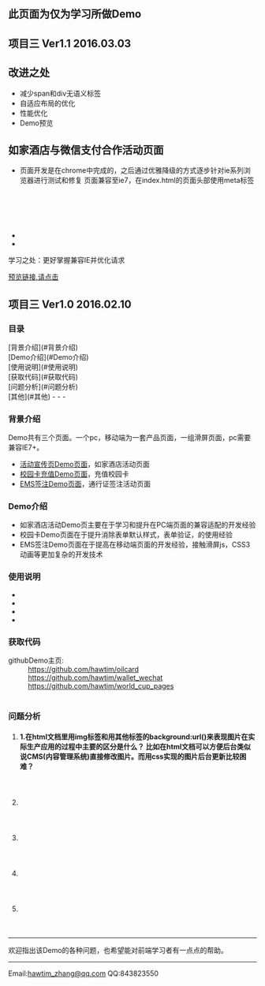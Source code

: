 <h2>此页面为仅为学习所做Demo</h2>
<h2>项目三  Ver1.1 2016.03.03</h2>
<h2>改进之处</h2>
<ul>
	<li>减少span和div无语义标签</li>
	<li>自适应布局的优化</li>
	<li>性能优化</li>
	<li>Demo预览</li>
</ul>

<h2>如家酒店与微信支付合作活动页面</h2>
<ul>
	<li>
		<p>页面开发是在chrome中完成的，之后通过优雅降级的方式逐步针对ie系列浏览器进行测试和修复
页面兼容至ie7，在index.html的页面头部使用meta标签</p>
		<code>
			<pre><meta http-equiv="X-UA-Compatible" content="IE=EmulateIE7,chrome=1"></pre>
		</code>
	</li>
	<li></li>
	<li></li>
</ul>

学习之处：更好掌握兼容IE并优化请求

<a href = "http://htmlpreview.github.io/?https://github.com/hawtim/rujiaHotel/blob/master/index.html">预览链接,请点击</a>



<h2>项目三 Ver1.0 2016.02.10</h2>
<h3>目录</h3>
[背景介绍](#背景介绍)<br>
[Demo介绍](#Demo介绍)<br>
[使用说明](#使用说明)<br>
[获取代码](#获取代码)<br>
[问题分析](#问题分析)<br>
[其他](#其他)
- - -
<a name="背景介绍"></a>
	<h3>背景介绍</h3>
	<p>Demo共有三个页面。一个pc，移动端为一套产品页面，一组滑屏页面，pc需要兼容IE7+。</p>
	<ul>
	    <li><a href="https://github.com/hawtim/universityCard">活动宣传页Demo页面</a>，如家酒店活动页面</li>
	    <li><a href="https://github.com/hawtim/wallet_wechat">校园卡充值Demo页面</a>，充值校园卡</li>
	    <li><a href="https://github.com/hawtim/passport_resign">EMS签注Demo页面</a>，通行证签注活动页面</li>
	</ul>
<a name="Demo介绍"></a>
	<h3>Demo介绍</h3>
	<ul>
	    <li>如家酒店活动Demo页主要在于学习和提升在PC端页面的兼容适配的开发经验</li>
	    <li>校园卡Demo页面在于提升消除表单默认样式，表单验证，的使用经验</li>
	    <li>EMS签注Demo页面在于提高在移动端页面的开发经验，接触滑屏js，CSS3动画等更加复杂的开发技术</li>
	</ul>
<a name="使用说明"></a>
	<h3>使用说明</h3>
	<ul>
	    <li></li>
	    <li></li>
	    <li></li>
	    <li></li>
	</ul>
<a name="获取代码"></a>
	<h3>获取代码</h3>
	<dt>githubDemo主页:</dt>
	<dd><a href="https://github.com/hawtim/oilcard">https://github.com/hawtim/oilcard</dd>
	<dd><a href="https://github.com/hawtim/wallet_wechat">https://github.com/hawtim/wallet_wechat</dd>
	<dd><a href="https://github.com/hawtim/world_cup_pages">https://github.com/hawtim/world_cup_pages</dd><br>

<a name="问题分析"></a>
	<h3>问题分析</h3>
<ol>
	<li>
		<h4>1.在html文档里用img标签和用其他标签的background:url()来表现图片在实际生产应用的过程中主要的区分是什么？
		比如在html文档可以方便后台类似说CMS(内容管理系统)直接修改图片。而用css实现的图片后台更新比较困难？</h4>
		<p class="answer">&nbsp;</p>
	</li>
	<li>
		<h4>&nbsp;</h4>
		<p class="answer">&nbsp;</p>
	</li>
	<li>
		<h4>&nbsp;</h4>
		<p class="answer">&nbsp;</p>
	</li>
	<li>
		<h4>&nbsp;</h4>
		<p class="answer">&nbsp;</p>
	</li>
	<li>
		<h4>&nbsp;</h4>
		<p class="answer">&nbsp;</p>
	</li>
</ol>

<a name="其他"></a>
****
欢迎指出该Demo的各种问题，也希望能对前端学习者有一点点的帮助。
****
Email:<hawtim_zhang@qq.com>
QQ:843823550
